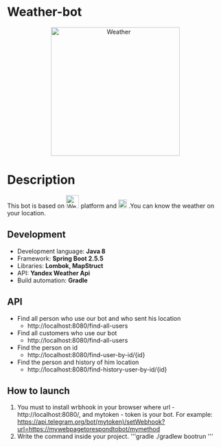 # Weather-bot
<p align="center"><img src="https://cdn-icons-png.flaticon.com/512/1163/1163624.png"
alt="Weather" height="300" />

# Description
This bot is based on <img src="https://cdn-icons-png.flaticon.com/512/226/226777.png" alt="Weather" height="30"/> platform and <img src="https://upload.wikimedia.org/wikipedia/commons/thumb/4/44/Spring_Framework_Logo_2018.svg/1280px-Spring_Framework_Logo_2018.svg.png" alt="Weather" height="20" />
.You can know the weather on your location.

## Development
- Development language: **Java 8**
- Framework: **Spring Boot 2.5.5**
- Libraries: **Lombok, MapStruct**
- API: **Yandex Weather Api**
- Build automation: **Gradle**

## API

- Find all person who use our bot and who sent his location
    -  http://localhost:8080/find-all-users
- Find all customers who use our bot
    -  http://localhost:8080/find-all-users
- Find the person on id
    -  http://localhost:8080/find-user-by-id/{id}
- Find the person and history of him location
    -  http://localhost:8080/find-history-user-by-id/{id}

## How to launch
1. You must to install wrbhook in your browser where url - http://localhost:8080/, and mytoken - token is your bot. For example: https://api.telegram.org/bot(mytoken)/setWebhook?url=https://mywebpagetorespondtobot/mymethod
2. Write the command inside your project.
   '''gradle
   ./gradlew bootrun
   '''